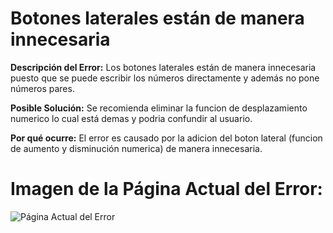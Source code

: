 # Botones laterales están de manera innecesaria

**Descripción del Error:**
Los botones laterales están de manera innecesaria puesto que se puede escribir los números directamente y además no pone números pares.

**Posible Solución:**
Se recomienda eliminar la funcion de desplazamiento numerico lo cual está demas y podria confundir al usuario.

**Por qué ocurre:**
El error es causado por la adicion del boton lateral (funcion de aumento y disminución numerica) de manera innecesaria.

# Imagen de la Página Actual del Error:
![Página Actual del Error](./img/d2.png)